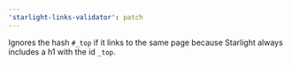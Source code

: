 ```yaml
---
'starlight-links-validator': patch
---
```


Ignores the hash `#_top` if it links to the same page because Starlight always includes a h1 with the id `_top`.
